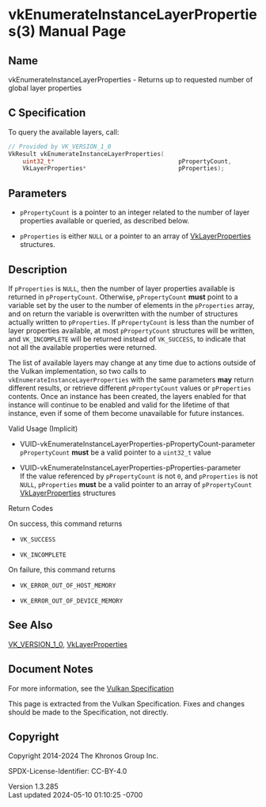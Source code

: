 # vkEnumerateInstanceLayerProperties(3) Manual Page

## Name

vkEnumerateInstanceLayerProperties - Returns up to requested number of
global layer properties



## <a href="#_c_specification" class="anchor"></a>C Specification

To query the available layers, call:

``` c
// Provided by VK_VERSION_1_0
VkResult vkEnumerateInstanceLayerProperties(
    uint32_t*                                   pPropertyCount,
    VkLayerProperties*                          pProperties);
```

## <a href="#_parameters" class="anchor"></a>Parameters

- `pPropertyCount` is a pointer to an integer related to the number of
  layer properties available or queried, as described below.

- `pProperties` is either `NULL` or a pointer to an array of
  [VkLayerProperties](https://registry.khronos.org/vulkan/specs/1.3-extensions/man/html/VkLayerProperties.html) structures.

## <a href="#_description" class="anchor"></a>Description

If `pProperties` is `NULL`, then the number of layer properties
available is returned in `pPropertyCount`. Otherwise, `pPropertyCount`
**must** point to a variable set by the user to the number of elements
in the `pProperties` array, and on return the variable is overwritten
with the number of structures actually written to `pProperties`. If
`pPropertyCount` is less than the number of layer properties available,
at most `pPropertyCount` structures will be written, and `VK_INCOMPLETE`
will be returned instead of `VK_SUCCESS`, to indicate that not all the
available properties were returned.

The list of available layers may change at any time due to actions
outside of the Vulkan implementation, so two calls to
`vkEnumerateInstanceLayerProperties` with the same parameters **may**
return different results, or retrieve different `pPropertyCount` values
or `pProperties` contents. Once an instance has been created, the layers
enabled for that instance will continue to be enabled and valid for the
lifetime of that instance, even if some of them become unavailable for
future instances.

Valid Usage (Implicit)

- <a
  href="#VUID-vkEnumerateInstanceLayerProperties-pPropertyCount-parameter"
  id="VUID-vkEnumerateInstanceLayerProperties-pPropertyCount-parameter"></a>
  VUID-vkEnumerateInstanceLayerProperties-pPropertyCount-parameter  
  `pPropertyCount` **must** be a valid pointer to a `uint32_t` value

- <a href="#VUID-vkEnumerateInstanceLayerProperties-pProperties-parameter"
  id="VUID-vkEnumerateInstanceLayerProperties-pProperties-parameter"></a>
  VUID-vkEnumerateInstanceLayerProperties-pProperties-parameter  
  If the value referenced by `pPropertyCount` is not `0`, and
  `pProperties` is not `NULL`, `pProperties` **must** be a valid pointer
  to an array of `pPropertyCount`
  [VkLayerProperties](https://registry.khronos.org/vulkan/specs/1.3-extensions/man/html/VkLayerProperties.html) structures

Return Codes

On success, this command returns  
- `VK_SUCCESS`

- `VK_INCOMPLETE`

On failure, this command returns  
- `VK_ERROR_OUT_OF_HOST_MEMORY`

- `VK_ERROR_OUT_OF_DEVICE_MEMORY`

## <a href="#_see_also" class="anchor"></a>See Also

[VK_VERSION_1_0](https://registry.khronos.org/vulkan/specs/1.3-extensions/man/html/VK_VERSION_1_0.html),
[VkLayerProperties](https://registry.khronos.org/vulkan/specs/1.3-extensions/man/html/VkLayerProperties.html)

## <a href="#_document_notes" class="anchor"></a>Document Notes

For more information, see the <a
href="https://registry.khronos.org/vulkan/specs/1.3-extensions/html/vkspec.html#vkEnumerateInstanceLayerProperties"
target="_blank" rel="noopener">Vulkan Specification</a>

This page is extracted from the Vulkan Specification. Fixes and changes
should be made to the Specification, not directly.

## <a href="#_copyright" class="anchor"></a>Copyright

Copyright 2014-2024 The Khronos Group Inc.

SPDX-License-Identifier: CC-BY-4.0

Version 1.3.285  
Last updated 2024-05-10 01:10:25 -0700
